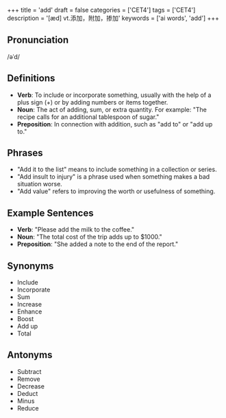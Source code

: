 +++
title = 'add'
draft = false
categories = ['CET4']
tags = ['CET4']
description = '[æd] vt.添加，附加，掺加'
keywords = ['ai words', 'add']
+++

## Pronunciation
/əˈd/

## Definitions
- **Verb**: To include or incorporate something, usually with the help of a plus sign (+) or by adding numbers or items together. 
- **Noun**: The act of adding, sum, or extra quantity. For example: "The recipe calls for an additional tablespoon of sugar."
- **Preposition**: In connection with addition, such as "add to" or "add up to." 

## Phrases
- "Add it to the list" means to include something in a collection or series.
- "Add insult to injury" is a phrase used when something makes a bad situation worse.
- "Add value" refers to improving the worth or usefulness of something.

## Example Sentences
- **Verb**: "Please add the milk to the coffee."
- **Noun**: "The total cost of the trip adds up to $1000."
- **Preposition**: "She added a note to the end of the report."

## Synonyms
- Include
- Incorporate
- Sum
- Increase
- Enhance
- Boost
- Add up
- Total

## Antonyms
- Subtract
- Remove
- Decrease
- Deduct
- Minus
- Reduce
